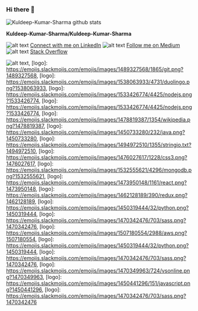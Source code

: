 ### Hi there 👋

![Kuldeep-Kumar-Sharma github stats](https://github-readme-stats.vercel.app/api?username=Kuldeep-Kumar-Sharma&show_icons=true)

**Kuldeep-Kumar-Sharma/Kuldeep-Kumar-Sharma**

<!-- Here are some ideas to get you started: -->

![alt text](https://emojis.slackmojis.com/emojis/images/1470343326/711/linkedin.png?1470343326) [Connect with me on LinkedIn](https://www.linkedin.com/in/kuldeep-kumar-9a127676/)
![alt text](https://emojis.slackmojis.com/emojis/images/1538663342/4762/medium.png?1538663342) [Follow me on Medium](https://medium.com/@sharman94kuldeep)
![alt text](https://emojis.slackmojis.com/emojis/images/1462799966/405/stackoverflow.png?1462799966) [Stack Overflow](https://stackoverflow.com/users/7618720/kuldeep-kumar)

![alt text](https://emojis.slackmojis.com/emojis/images/1470343792/719/html5.png?1470343792),
[logo]: https://emojis.slackmojis.com/emojis/images/1489327568/1865/git.png?1489327568, [logo]: https://emojis.slackmojis.com/emojis/images/1538063933/4731/duolingo.png?1538063933, [logo]: https://emojis.slackmojis.com/emojis/images/1533426774/4425/nodejs.png?1533426774, [logo]: https://emojis.slackmojis.com/emojis/images/1533426774/4425/nodejs.png?1533426774, [logo]: https://emojis.slackmojis.com/emojis/images/1478819387/1354/wikipedia.png?1478819387, [logo]: https://emojis.slackmojis.com/emojis/images/1450733280/232/java.png?1450733280, [logo]: https://emojis.slackmojis.com/emojis/images/1494972510/1355/stringio.txt?1494972510, [logo]: https://emojis.slackmojis.com/emojis/images/1476027617/1228/css3.png?1476027617, [logo]: https://emojis.slackmojis.com/emojis/images/1532555621/4296/mongodb.png?1532555621, [logo]: https://emojis.slackmojis.com/emojis/images/1473950148/1161/react.png?1473950148, [logo]: https://emojis.slackmojis.com/emojis/images/1462128189/390/redux.png?1462128189, [logo]: https://emojis.slackmojis.com/emojis/images/1450319444/32/python.png?1450319444, [logo]: https://emojis.slackmojis.com/emojis/images/1470342476/703/sass.png?1470342476, [logo]: https://emojis.slackmojis.com/emojis/images/1507180554/2988/aws.png?1507180554, [logo]: https://emojis.slackmojis.com/emojis/images/1450319444/32/python.png?1450319444, [logo]: https://emojis.slackmojis.com/emojis/images/1470342476/703/sass.png?1470342476, [logo]: https://emojis.slackmojis.com/emojis/images/1470349963/724/vsonline.png?1470349963, [logo]: https://emojis.slackmojis.com/emojis/images/1450441296/151/javascript.png?1450441296, [logo]: https://emojis.slackmojis.com/emojis/images/1470342476/703/sass.png?1470342476

<!-- - 🔭 I’m currently working on Chatbots with Nodejs
- 🌱 I’m currently learning Full Stack Programming
- 👯 I’m looking to collaborate on new
- 🤔 I’m looking for help with ...
- 💬 Ask me about ...
- 📫 How to reach me: ...
- 😄 Pronouns: ...
- ⚡ Fun fact: ... -->
